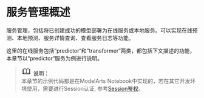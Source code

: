 # 服务管理概述<a name="modelarts_04_0200"></a>

服务管理，包括将已创建成功的模型部署为在线服务或本地服务。可以实现在线预测、本地预测、服务详情查询、查看服务日志等功能。

这里的在线服务包括“predictor“和“transformer“两类，都包括下文描述的功能，本章节以“predictor“服务为例进行说明。

>![](public_sys-resources/icon-note.gif) **说明：**   
>本章节的示例代码都是在ModelArts Notebook中实现的，若在其它开发环境使用，需要进行Session认证, 参考[Session鉴权](Session鉴权概述.md)。  

